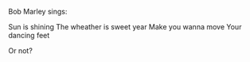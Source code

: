 Bob Marley sings:

Sun is shining
The wheather is sweet year
Make you wanna move
Your dancing feet

Or not?